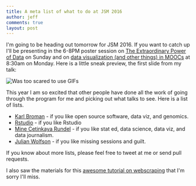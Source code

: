 ```yaml
---
title: A meta list of what to do at JSM 2016
author: jeff
comments: true
layout: post
---
```


I'm going to be heading out tomorrow for JSM 2016. If you want to catch up I'll be presenting in the 6-8PM poster session on [The Extraordinary Power of Data](https://www.amstat.org/meetings/jsm/2016/onlineprogram/ActivityDetails.cfm?SessionID=213079) on Sunday and on [data visualization (and other things) in MOOCs](https://www.amstat.org/meetings/jsm/2016/onlineprogram/ActivityDetails.cfm?SessionID=212543) at 8:30am on Monday. Here is a little sneak preview, the first slide from my talk:

![Was too scared to use GIFs](https://raw.githubusercontent.com/simplystats/simplystats.github.io/master/_images/firstslide.jpg)

This year  I am so excited that other people have done all the work of going through the program for me and picking out what talks to see. Here is a list of lists. 

* [Karl Broman](https://kbroman.wordpress.com/2016/07/27/my-jsm-2016-itinerary/) - if you like open source software, data viz, and genomics. 
* [Rstudio](https://blog.rstudio.org/2016/07/19/discover-r-and-rstudio-at-jsm-2016-chicago/)  - if you like Rstudio
* [Mine Cetinkaya Rundel](http://citizen-statistician.org/2016/07/29/my-jsm2016-itinerary/) - if you like stat ed, data science, data viz, and data journalism. 
* [Julian Wolfson](https://twitter.com/DrJWolfson/status/758990552754827264) - if you like missing sessions and guilt. 

If you know about more lists, please feel free to tweet at me or send pull requests. 

I also saw the materials for this [awesome tutorial on webscraping](https://github.com/simonmunzert/rscraping-jsm-2016) that I'm sorry I'll miss. 

